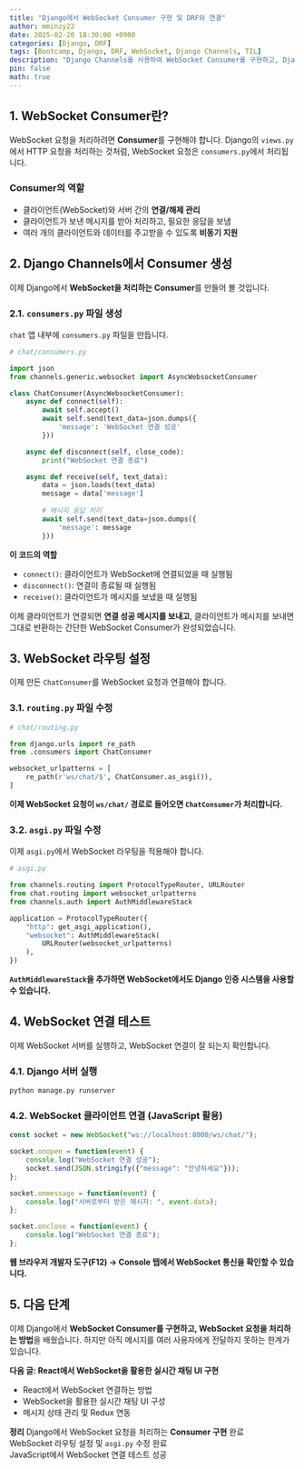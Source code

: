 ```yaml
---
title: "Django에서 WebSocket Consumer 구현 및 DRF와 연결"
author: mminzy22
date: 2025-02-20 18:30:00 +0900
categories: [Django, DRF]
tags: [Bootcamp, Django, DRF, WebSocket, Django Channels, TIL]
description: "Django Channels를 사용하여 WebSocket Consumer를 구현하고, Django REST Framework와의 통합 방법을 다룹니다. WebSocket 라우팅 설정, ASGI 설정, 그리고 JavaScript를 활용한 WebSocket 연결 테스트까지 단계별로 설명합니다."
pin: false
math: true
---
```



## 1. WebSocket Consumer란?

WebSocket 요청을 처리하려면 **Consumer**를 구현해야 합니다. 
Django의 `views.py`에서 HTTP 요청을 처리하는 것처럼, WebSocket 요청은 `consumers.py`에서 처리됩니다.

### Consumer의 역할
- 클라이언트(WebSocket)와 서버 간의 **연결/해제 관리**
- 클라이언트가 보낸 메시지를 받아 처리하고, 필요한 응답을 보냄
- 여러 개의 클라이언트와 데이터를 주고받을 수 있도록 **비동기 지원**


## 2. Django Channels에서 Consumer 생성

이제 Django에서 **WebSocket을 처리하는 Consumer**를 만들어 볼 것입니다.

### 2.1. `consumers.py` 파일 생성
`chat` 앱 내부에 `consumers.py` 파일을 만듭니다.

```python
# chat/consumers.py

import json
from channels.generic.websocket import AsyncWebsocketConsumer

class ChatConsumer(AsyncWebsocketConsumer):
    async def connect(self):
        await self.accept()
        await self.send(text_data=json.dumps({
            'message': 'WebSocket 연결 성공'
        }))

    async def disconnect(self, close_code):
        print("WebSocket 연결 종료")

    async def receive(self, text_data):
        data = json.loads(text_data)
        message = data['message']
        
        # 메시지 응답 처리
        await self.send(text_data=json.dumps({
            'message': message
        }))
```

 **이 코드의 역할**
- `connect()`: 클라이언트가 WebSocket에 연결되었을 때 실행됨
- `disconnect()`: 연결이 종료될 때 실행됨
- `receive()`: 클라이언트가 메시지를 보냈을 때 실행됨

이제 클라이언트가 연결되면 **연결 성공 메시지를 보내고**, 클라이언트가 메시지를 보내면 그대로 반환하는 간단한 WebSocket Consumer가 완성되었습니다.


## 3. WebSocket 라우팅 설정

이제 만든 `ChatConsumer`를 WebSocket 요청과 연결해야 합니다.

### 3.1. `routing.py` 파일 수정

```python
# chat/routing.py

from django.urls import re_path
from .consumers import ChatConsumer

websocket_urlpatterns = [
    re_path(r'ws/chat/$', ChatConsumer.as_asgi()),
]
```

**이제 WebSocket 요청이 `ws/chat/` 경로로 들어오면 `ChatConsumer`가 처리합니다.**

### 3.2. `asgi.py` 파일 수정
이제 `asgi.py`에서 WebSocket 라우팅을 적용해야 합니다.

```python
# asgi.py

from channels.routing import ProtocolTypeRouter, URLRouter
from chat.routing import websocket_urlpatterns
from channels.auth import AuthMiddlewareStack

application = ProtocolTypeRouter({
    "http": get_asgi_application(),
    "websocket": AuthMiddlewareStack(
        URLRouter(websocket_urlpatterns)
    ),
})
```

**`AuthMiddlewareStack`을 추가하면 WebSocket에서도 Django 인증 시스템을 사용할 수 있습니다.**


## 4. WebSocket 연결 테스트

이제 WebSocket 서버를 실행하고, WebSocket 연결이 잘 되는지 확인합니다.

### 4.1. Django 서버 실행

```bash
python manage.py runserver
```

### 4.2. WebSocket 클라이언트 연결 (JavaScript 활용)

```javascript
const socket = new WebSocket("ws://localhost:8000/ws/chat/");

socket.onopen = function(event) {
    console.log("WebSocket 연결 성공");
    socket.send(JSON.stringify({"message": "안녕하세요"}));
};

socket.onmessage = function(event) {
    console.log("서버로부터 받은 메시지: ", event.data);
};

socket.onclose = function(event) {
    console.log("WebSocket 연결 종료");
};
```

**웹 브라우저 개발자 도구(F12) → Console 탭에서 WebSocket 통신을 확인할 수 있습니다.**


## 5. 다음 단계

이제 Django에서 **WebSocket Consumer를 구현하고, WebSocket 요청을 처리하는 방법**을 배웠습니다. 하지만 아직 메시지를 여러 사용자에게 전달하지 못하는 한계가 있습니다.

**다음 글: React에서 WebSocket을 활용한 실시간 채팅 UI 구현**
- React에서 WebSocket 연결하는 방법
- WebSocket을 활용한 실시간 채팅 UI 구성
- 메시지 상태 관리 및 Redux 연동


**정리**
Django에서 WebSocket 요청을 처리하는 **Consumer 구현** 완료  
WebSocket 라우팅 설정 및 `asgi.py` 수정 완료  
JavaScript에서 WebSocket 연결 테스트 성공  

